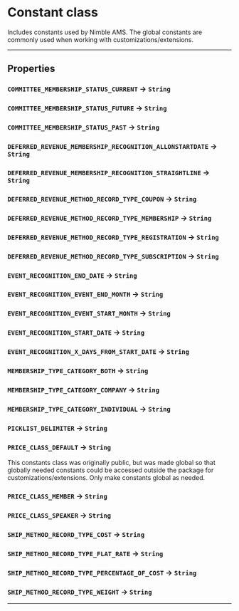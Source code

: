 # Constant class

Includes constants used by Nimble AMS. The global constants are commonly used when working with customizations/extensions.

---
## Properties

### `COMMITTEE_MEMBERSHIP_STATUS_CURRENT` → `String`

### `COMMITTEE_MEMBERSHIP_STATUS_FUTURE` → `String`

### `COMMITTEE_MEMBERSHIP_STATUS_PAST` → `String`

### `DEFERRED_REVENUE_MEMBERSHIP_RECOGNITION_ALLONSTARTDATE` → `String`

### `DEFERRED_REVENUE_MEMBERSHIP_RECOGNITION_STRAIGHTLINE` → `String`

### `DEFERRED_REVENUE_METHOD_RECORD_TYPE_COUPON` → `String`

### `DEFERRED_REVENUE_METHOD_RECORD_TYPE_MEMBERSHIP` → `String`

### `DEFERRED_REVENUE_METHOD_RECORD_TYPE_REGISTRATION` → `String`

### `DEFERRED_REVENUE_METHOD_RECORD_TYPE_SUBSCRIPTION` → `String`

### `EVENT_RECOGNITION_END_DATE` → `String`

### `EVENT_RECOGNITION_EVENT_END_MONTH` → `String`

### `EVENT_RECOGNITION_EVENT_START_MONTH` → `String`

### `EVENT_RECOGNITION_START_DATE` → `String`

### `EVENT_RECOGNITION_X_DAYS_FROM_START_DATE` → `String`

### `MEMBERSHIP_TYPE_CATEGORY_BOTH` → `String`

### `MEMBERSHIP_TYPE_CATEGORY_COMPANY` → `String`

### `MEMBERSHIP_TYPE_CATEGORY_INDIVIDUAL` → `String`

### `PICKLIST_DELIMITER` → `String`

### `PRICE_CLASS_DEFAULT` → `String`

 This constants class was originally public, but was made global so that globally needed constants could be accessed outside the package for customizations/extensions. Only make constants global as needed.

### `PRICE_CLASS_MEMBER` → `String`

### `PRICE_CLASS_SPEAKER` → `String`

### `SHIP_METHOD_RECORD_TYPE_COST` → `String`

### `SHIP_METHOD_RECORD_TYPE_FLAT_RATE` → `String`

### `SHIP_METHOD_RECORD_TYPE_PERCENTAGE_OF_COST` → `String`

### `SHIP_METHOD_RECORD_TYPE_WEIGHT` → `String`

---
